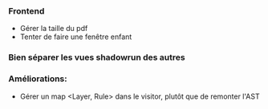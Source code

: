 ### Frontend

- Gérer la taille du pdf
- Tenter de faire une fenêtre enfant

### Bien séparer les vues shadowrun des autres

### Améliorations:

- Gérer un map <Layer, Rule> dans le visitor, plutôt que de remonter l'AST
